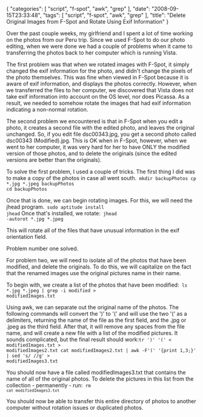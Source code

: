 {
    "categories": [
        "script", 
        "f-spot", 
        "awk", 
        "grep"
    ], 
    "date": "2008-09-15T23:33:48", 
    "tags": [
        "script", 
        "f-spot", 
        "awk", 
        "grep"
    ], 
    "title": "Delete Original Images from F-Spot and Rotate Using Exif Information"
}

Over the past couple weeks, my girlfriend and I spent a lot of time working on the photos from our Peru trip. Since we used F-Spot to do our photo editing, when we were done we had a couple of problems when it came to transferring the photos back to her computer which is running Vista. 

The first problem was that when we rotated images with F-Spot, it simply changed the exif information for the photo, and didn't change the pixels of the photo themselves. This was fine when viewed in F-Spot because it is aware of exif information, and displays the photos correctly. However, when we transferred the files to her computer, we discovered that Vista does not take exif information into account on the OS level, nor does Picassa. As a result, we needed to somehow rotate the images that had exif information indicating a non-normal rotation.

The second problem we encountered is that in F-Spot when you edit a photo, it creates a second file with the edited photo, and leaves the original unchanged. So, if you edit file dsc00343.jpg, you get a second photo called dsc00343 (Modified).jpg. This is OK when in F-Spot, however, when we went to her computer, it was very hard for her to have ONLY the modified version of those photos, and to delete the originals (since the edited versions are better than the originals).

To solve the first problem, I used a couple of tricks. The first thing I did was to make a copy of the photos in case all went south.<code lang="bash">
mkdir backupPhotos
cp *.jpg *.jpeg backupPhotos
cd backupPhotos</code>

Once that is done, we can begin rotating images. For this, we will need the jhead program.<code lang="bash">
sudo aptitude install jhead</code>
Once that's installed, we rotate:<code lang="bash">
jhead -autorot  *.jpg *.jpeg</code>

This will rotate all of the files that have unusual information in the exif orientation field. 

Problem number one solved.

For problem two, we will need to isolate all of the photos that have been modified, and delete the originals. To do this, we will capitalize on the fact that the renamed images use the original pictures name in their name. 

To begin with, we create a list of the photos that have been modified:<code lang="bash">
ls *.jpg *.jpeg | grep -i modified > modifiedImages.txt</code>

Using awk, we can separate out the original name of the photos. The following commands will convert the ')' to '(' and will use the two '(' as a delimiters, returning the name of the file as the first field, and the .jpg or .jpeg as the third field. After that, it will remove any spaces from the file name, and will create a new file with a list of the modified pictures. It sounds complicated, but the final result should work:<code lang="bash">tr ')' '(' &lt; modifiedImages.txt > modifiedImages2.txt
cat modifiedImages2.txt | awk -F'(' '{print $1,$3;}' | sed 's/  //g' &gt; modifiedImages3.txt</code>

You should now have a file called modifiedImages3.txt that contains the name of all of the original photos. To delete the pictures in this list from the collection - permanently - run:<code lang="bash">
rm `cat modifiedImages3.txt`</code>

You should now be able to transfer this entire directory of photos to another computer without rotation issues or duplicated photos.<!--break-->